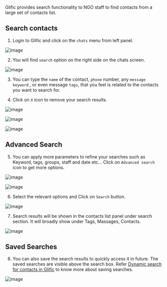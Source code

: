 Glific provides search functionality to NGO staff to find contacts from a large set of contacts list.

## Search contacts

1. Login to Glific and click on the `chats` menu from left panel.

![image](https://user-images.githubusercontent.com/32592458/212239968-5ef81df5-95a3-4b51-94fa-a727acbae410.png)

2. You will find `search` option on the right side on the chats screen.

![image](https://user-images.githubusercontent.com/32592458/212239991-78752b4c-253e-4e1c-9862-8f702e76c27e.png)

3. You can type the `name` of the contact, `phone` number, any `message keyword` , or even message `tags`, that you feel is related to the contacts you want to search for.

4. Click on `X` icon to remove your search results.

![image](https://user-images.githubusercontent.com/32592458/212240013-8c3a9f28-fe0e-4962-a57a-1a46b7768609.png)

![image](https://user-images.githubusercontent.com/32592458/212640793-ea473d7e-d7d3-4f94-8775-e4c085540168.png)

![image](https://user-images.githubusercontent.com/32592458/212640910-b51985f3-c5a6-4321-bfb3-926e006ce7e3.png)

##

## Advanced Search

5. You can apply more parameters to refine your searches such as Keyword, tags, groups, staff and date etc... Click on `Advanced search` icon to get more options.

![image](https://user-images.githubusercontent.com/32592458/212640960-390d94a3-9627-44f4-9d82-ff9932bd5a7a.png)

![image](https://user-images.githubusercontent.com/32592458/212641313-237d18b2-1f26-4b8e-a900-517edf83dccf.png)

6. Select the relevant options and Click on `Search` button.

![image](https://user-images.githubusercontent.com/32592458/212641361-243bea20-e8c4-408a-9591-1c9a5c792fdf.png)

7. Search results will be shown in the contacts list panel under search section. It will broadly show under Tags, Massages, Contacts.

![image](https://user-images.githubusercontent.com/32592458/212641385-378a95ee-ad53-4422-b6c0-bb0886cdebb9.png)

## Saved Searches

8. You can also save the search results to quickly access it in future. The saved searches are visible above the search box. Refer [Dynamic search for contacts in Glific](https://glific.github.io/docs/docs/Product%20Features/Dynamic%20search%20for%20contacts%20in%20Glific/) to know more about saving searches.

![image](https://user-images.githubusercontent.com/32592458/212641419-e73c27b7-7a2e-47df-98da-f3368c5652b7.png)
